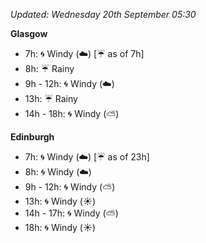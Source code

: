 *Updated: Wednesday 20th September 05:30*

**Glasgow**

* 7h: :cyclone: Windy (:cloud:) [:umbrella: as of 7h]
* 8h: :umbrella: Rainy
* 9h - 12h: :cyclone: Windy (:cloud:)
* 13h: :umbrella: Rainy
* 14h - 18h: :cyclone: Windy (:partly_sunny:)

**Edinburgh**

* 7h: :cyclone: Windy (:cloud:) [:umbrella: as of 23h]
* 8h: :cyclone: Windy (:cloud:)
* 9h - 12h: :cyclone: Windy (:partly_sunny:)
* 13h: :cyclone: Windy (:sunny:)
* 14h - 17h: :cyclone: Windy (:partly_sunny:)
* 18h: :cyclone: Windy (:sunny:)
